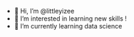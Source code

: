 * 👋 Hi, I’m @littleyizee
* 👀 I’m interested in learning new skills !
* 🌱 I’m currently learning data science
